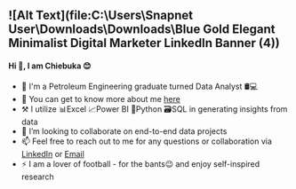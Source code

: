 ![Alt Text](file:C:\Users\Snapnet User\Downloads\Downloads\Blue Gold Elegant Minimalist Digital Marketer LinkedIn Banner (4))
---
#### Hi 👋, I am Chiebuka 😊


<!--HI
**chiebukaokoro/chiebukaokoro** is a ✨ _special_ ✨ repository because its `README.md` (this file) appears on your GitHub profile.

Here are some ideas to get you started: -->
- 💼 I'm a Petroleum Engineering  graduate turned Data Analyst 🛢💻
- 🔭 You can get to know more about me [here](https://chiebukaokoro.carrd.co/)
- ⚒ I utilize 📊Excel  📈Power BI  🐍Python 🗃️SQL in generating insights from data
- 👯 I’m looking to collaborate on end-to-end data projects
- 📫 Feel free to reach out to me for any questions or collaboration via [LinkedIn](https://www.linkedin.com/in/chiebukaokoro/) or [Email](mailto:chiebukaokoro@gmail.com)
- ⚡ I am a lover of football - for the bants😉 and enjoy self-inspired research

